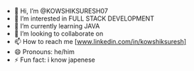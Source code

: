 - 👋 Hi, I’m @KOWSHIKSURESH07
- 👀 I’m interested in FULL STACK DEVELOPMENT
- 🌱 I’m currently learning JAVA
- 💞️ I’m looking to collaborate on 
- 📫 How to reach me [www.linkedin.com/in/kowshiksuresh]
- 😄 Pronouns: he/him
- ⚡ Fun fact: i know japenese

<!---
KOWSHIKSURESH07/KOWSHIKSURESH07 is a ✨ special ✨ repository because its `README.md` (this file) appears on your GitHub profile.
You can click the Preview link to take a look at your changes.
--->
